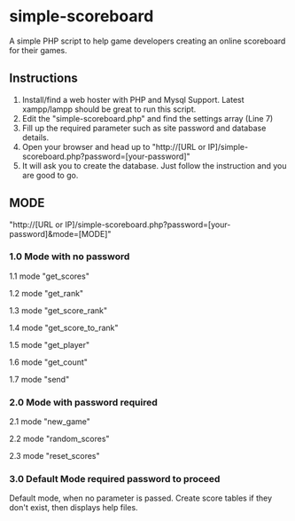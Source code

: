<h1><b>simple-scoreboard</b></h1>

A simple PHP script to help game developers creating an online scoreboard for their games.

<h2><b>Instructions</b></h2>

1. Install/find a web hoster with PHP and Mysql Support. Latest xampp/lampp should be great to run this script.
2. Edit the "simple-scoreboard.php" and find the settings array (Line 7)
3. Fill up the required parameter such as site password and database details.
4. Open your browser and head up to "http://[URL or IP]/simple-scoreboard.php?password=[your-password]"
5. It will ask you to create the database. Just follow the instruction and you are good to go.

<h2><b>MODE</b></h2>
"http://[URL or IP]/simple-scoreboard.php?password=[your-password]&mode=[MODE]"
<h3>1.0 Mode with no password</h3>

  1.1 mode "get_scores"
  
  1.2 mode "get_rank"
  
  1.3 mode "get_score_rank"
  
  1.4 mode "get_score_to_rank"
  
  1.5 mode "get_player"
  
  1.6 mode "get_count"
  
  1.7 mode "send"
  
<h3>2.0 Mode with password required</h3>

  2.1 mode "new_game"
  
  2.2 mode "random_scores"
  
  2.3 mode "reset_scores"
  
<h3>3.0 Default Mode required password to proceed</h3>

  Default mode, when no parameter is passed. Create score tables if they don't exist, then displays help files.
